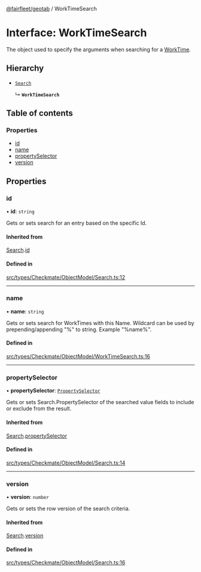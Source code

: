 [@fairfleet/geotab](../README.md) / WorkTimeSearch

# Interface: WorkTimeSearch

The object used to specify the
 arguments when searching for a [WorkTime](WorkTime.md).

## Hierarchy

- [`Search`](Search.md)

  ↳ **`WorkTimeSearch`**

## Table of contents

### Properties

- [id](WorkTimeSearch.md#id)
- [name](WorkTimeSearch.md#name)
- [propertySelector](WorkTimeSearch.md#propertyselector)
- [version](WorkTimeSearch.md#version)

## Properties

### id

• **id**: `string`

Gets or sets search for an entry based on the specific Id.

#### Inherited from

[Search](Search.md).[id](Search.md#id)

#### Defined in

[src/types/Checkmate/ObjectModel/Search.ts:12](https://github.com/fairfleet/geotab/blob/d57d931/src/types/Checkmate/ObjectModel/Search.ts#L12)

___

### name

• **name**: `string`

Gets or sets search for WorkTimes with this Name. Wildcard can be used by prepending/appending "%" to
 string. Example "%name%".

#### Defined in

[src/types/Checkmate/ObjectModel/WorkTimeSearch.ts:16](https://github.com/fairfleet/geotab/blob/d57d931/src/types/Checkmate/ObjectModel/WorkTimeSearch.ts#L16)

___

### propertySelector

• **propertySelector**: [`PropertySelector`](PropertySelector.md)

Gets or sets Search.PropertySelector of the searched value fields to include or exclude from the result.

#### Inherited from

[Search](Search.md).[propertySelector](Search.md#propertyselector)

#### Defined in

[src/types/Checkmate/ObjectModel/Search.ts:14](https://github.com/fairfleet/geotab/blob/d57d931/src/types/Checkmate/ObjectModel/Search.ts#L14)

___

### version

• **version**: `number`

Gets or sets the row version of the search criteria.

#### Inherited from

[Search](Search.md).[version](Search.md#version)

#### Defined in

[src/types/Checkmate/ObjectModel/Search.ts:16](https://github.com/fairfleet/geotab/blob/d57d931/src/types/Checkmate/ObjectModel/Search.ts#L16)
